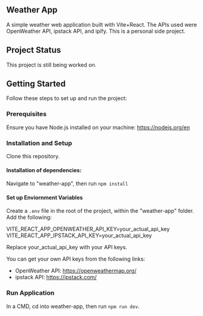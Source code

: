 ## Weather App

A simple weather web application built with Vite+React. The APIs used were OpenWeather API, ipstack API, and ipify. This is a personal side project.

## Project Status

This project is still being worked on.

## Getting Started

Follow these steps to set up and run the project:


### Prerequisites

Ensure you have Node.js installed on your machine: https://nodejs.org/en

### Installation and Setup

Clone this repository.

#### Installation of dependencies:

Navigate to "weather-app", then run `npm install`  

#### Set up Enviornment Variables

Create a `.env` file in the root of the project, within the "weather-app" folder. Add the following:

VITE_REACT_APP_OPENWEATHER_API_KEY=your_actual_api_key
VITE_REACT_APP_IPSTACK_API_KEY=your_actual_api_key

Replace your_actual_api_key with your API keys.

You can get your own API keys from the following links:

- OpenWeather API: https://openweathermap.org/
- ipstack API: https://ipstack.com/

### Run Application

In a CMD, cd into weather-app, then run `npm run dev`.

